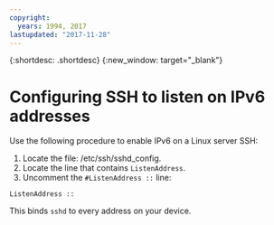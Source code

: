 ```yaml
---
copyright:
  years: 1994, 2017
lastupdated: "2017-11-28"
---
```


{:shortdesc: .shortdesc}
{:new_window: target="_blank"}

# Configuring SSH to listen on IPv6 addresses

Use the following procedure to enable IPv6 on a Linux server SSH:
1. Locate the file: /etc/ssh/sshd_config.
2. Locate the line that contains `ListenAddress`.
3. Uncomment the `#ListenAddress ::` line:
   
```ListenAddress ::```

This binds `sshd` to every address on your device.
